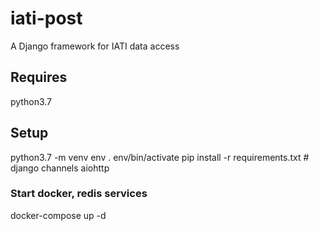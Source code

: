 # iati-post

A Django framework for IATI data access

## Requires

python3.7

## Setup

python3.7 -m venv env
. env/bin/activate
pip install -r requirements.txt # django channels aiohttp

### Start docker, redis services

docker-compose up -d
